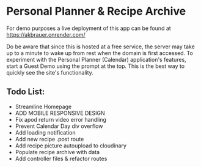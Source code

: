 # Personal Planner & Recipe Archive
For demo purposes a live deployment of this app can be found at https://akbrauer.onrender.com/

Do be aware that since this is hosted at a free service, the server may take up to a minute to wake up from rest when the domain is first accessed. To experiment with the Personal Planner (Calendar) application's features, start a Guest Demo using the prompt at the top. This is the best way to quickly see the site's functionality.

## Todo List:
<ul>
  <li>Streamline Homepage</li>
  <li>ADD MOBILE RESPONSIVE DESIGN</li>
  <li>Fix apod return video error handling</li>
  <li>Prevent Calendar Day div overflow</li>
  <li>Add loading notification</li>
  <li>Add new recipe .post route</li>
  <li>Add recipe picture autoupload to cloudinary</li>
  <li>Populate recipe archive with data</li>
  <li>Add controller files & refactor routes</li>
</ul>
